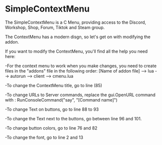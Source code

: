 # SimpleContextMenu

The SimpleContextMenu is a C Menu, providing access to the Discord, Workshop, Shop, Forum, Tiktok and Steam group.

The ContextMenu has a modern disgn, so let's get on with modifying the addon.

If you want to modify the ContextMenu, you'll find all the help you need here: 

-For the context menu to work when you make changes, you need to create files in the "addons" file in the following order: [Name of addon file] --> lua --> autorun --> client --> cmenu.lua 

-To change the ContextMenu title, go to line (85)

-To change URLs to Server commands, replace the gui.OpenURL command with : RunConsoleCommand("say", "[Command name]")

-To change Text on buttons, go to line 88 to 93

-To change the Text next to the buttons, go between line 96 and 101.

-To change button colors, go to line 76 and 82

-To change the font, go to line 2 and 13 
